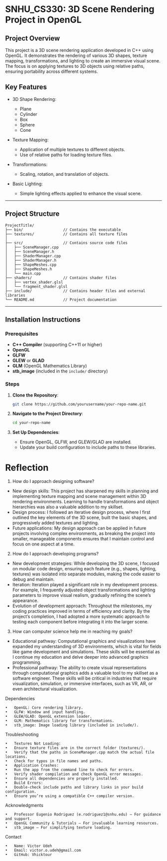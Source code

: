 # SNHU_CS330: 3D Scene Rendering Project in OpenGL

## Project Overview

This project is a 3D scene rendering application developed in C++ using OpenGL. It demonstrates the rendering of various 3D shapes, texture mapping, transformations, and lighting to create an immersive visual scene. The focus is on applying textures to 3D objects using relative paths, ensuring portability across different systems.

## Key Features

- 3D Shape Rendering:
    - Plane
    - Cylinder
    - Box
    - Sphere
    - Cone

- Texture Mapping:
    - Application of multiple textures to different objects.
    - Use of relative paths for loading texture files.

- Transformations:
    - Scaling, rotation, and translation of objects.

- Basic Lighting:
    - Simple lighting effects applied to enhance the visual scene.

---

## Project Structure

```plaintext
ProjectTitle/
├── bin/                  // Contains the executable
├── textures/             // Contains all texture files
│   
├── src/                  // Contains source code files
│   ├── SceneManager.cpp
│   ├── SceneManager.h
│   ├── ShaderManager.cpp
│   ├── ShaderManager.h
│   ├── ShapeMeshes.cpp
│   ├── ShapeMeshes.h
│   └── main.cpp
├── shaders/              // Contains shader files
│   ├── vertex_shader.glsl
│   └── fragment_shader.glsl
├── include/              // Contains header files and external libraries
└── README.md             // Project documentation
```

---

## Installation Instructions

### Prerequisites

- **C++ Compiler** (supporting C++11 or higher)
- **OpenGL**
- **GLFW**
- **GLEW** or **GLAD**
- **GLM** (OpenGL Mathematics Library)
- **stb_image** (included in the `include/` directory)

### Steps

1. **Clone the Repository**:
    ```bash
    git clone https://github.com/yourusername/your-repo-name.git
    ```

2. **Navigate to the Project Directory**:
    ```bash
    cd your-repo-name
    ```

3. **Set Up Dependencies**:
    - Ensure OpenGL, GLFW, and GLEW/GLAD are installed.
    - Update your build configuration to include paths to these libraries.


# Reflection

1. How do I approach designing software?
-	New design skills: This project has sharpened my skills in planning and implementing texture mapping and scene management within 3D rendering environments. Learning to handle transformations and object hierarchies was also a valuable addition to my skillset.
-	Design process: I followed an iterative design process, where I first outlined the key elements of the 3D scene, built the basic shapes, and progressively added textures and lighting.
-	Future applications: My design approach can be applied in future projects involving complex environments, as breaking the project into smaller, manageable components ensures that I maintain control and focus on one aspect at a time.

2. How do I approach developing programs?

-	New development strategies: While developing the 3D scene, I focused on modular code design, ensuring each feature (e.g., shapes, lighting, textures) was isolated into separate modules, making the code easier to debug and maintain.
-	Iteration: Iteration played a significant role in my development process. For example, I frequently adjusted object transformations and lighting parameters to improve visual realism, gradually refining the scene’s appearance.
-	Evolution of development approach: Throughout the milestones, my coding practices improved in terms of efficiency and clarity. By the project’s completion, I had adopted a more systematic approach to testing each component before integrating it into the larger scene.

3. How can computer science help me in reaching my goals?

-	Educational pathway: Computational graphics and visualizations have expanded my understanding of 3D environments, which is vital for fields like game development and simulations. These skills will be essential as I continue my education and delve deeper into advanced graphics programming.
-	Professional pathway: The ability to create visual representations through computational graphics adds a valuable tool to my skillset as a software engineer. These skills will be critical in industries that require visualization, simulation, or immersive interfaces, such as VR, AR, or even architectural visualization.

Dependencies

	•	OpenGL: Core rendering library.
	•	GLFW: Window and input handling.
	•	GLEW/GLAD: OpenGL extension loader.
	•	GLM: Mathematics library for transformations.
	•	stb_image: Image loading library (included in include/).

Troubleshooting

	•	Textures Not Loading:
	•	Ensure texture files are in the correct folder (textures/).
	•	Verify that the paths in SceneManager.cpp match the actual file locations.
	•	Check for typos in file names and paths.
	•	Application Crashes:
	•	Run the app from the command line to check for errors.
	•	Verify shader compilation and check OpenGL error messages.
	•	Ensure all dependencies are properly installed.
	•	Build Errors:
	•	Double-check include paths and library links in your build configuration.
	•	Ensure you’re using a compatible C++ compiler version.

Acknowledgments

	•	Professor Eugenio Rodriguez (e.rodriguez1@snhu.edu) – For guidance and support.
	•	OpenGL Community & Tutorials – For invaluable learning resources.
	•	stb_image – For simplifying texture loading.

Contact

	•	Name: Victor Udeh
	•	Email: victor.o.udeh@gmail.com
	•	GitHub: Vhicktour

